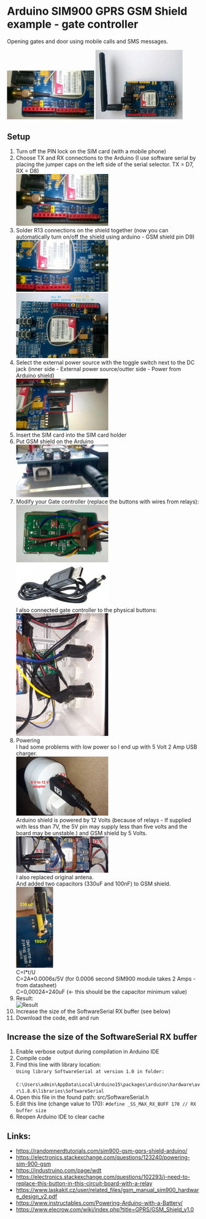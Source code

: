 # Arduino SIM900 GPRS GSM Shield example - gate controller
Opening gates and door using mobile calls and SMS messages.
<div>
  <img src="2.jpg" alt="Arduino GSM gate controller" width="45%" height="45%" style="display: inline-block;">
  <img src="1.jpg" alt="GSM Shield" width="45%" height="45%" style="display: inline-block;">
</div>

## Setup
<ol>
  <li>Turn off the PIN lock on the SIM card (with a mobile phone)</li>
  <li>Choose TX and RX connections to the Arduino (I use software serial by placing the jumper caps on the left side of the serial selector. TX = D7, RX = D8)
    <br><img src="3.jpg" alt="Serial selector" width="50%" height="50%">
  </li>
  <li>Solder R13 connections on the shield together (now you can automatically turn on/off the shield using arduino - GSM shield pin D9)
    <br><img src="4.jpg" alt="R13" width="50%" height="50%">
    <br><img src="5.jpg" alt="SIM900 module pinout" width="50%" height="50%">
  </li>
  <li>Select the external power source with the toggle switch next to the DC jack (inner side - External power source/outter side - Power from Arduino shield)
    <br><img src="6.jpg" alt="External power" width="50%" height="50%">
  </li>
  <li>Insert the SIM card into the SIM card holder</li>
  <li>Put GSM shield on the Arduino
    <br><img src="7.jpg" alt="GSM shield on the arduino" width="50%" height="50%">
  </li>
  <li>Modify your Gate controller (replace the buttons with wires from relays):
    <br><img src="8.jpg" alt="Gate controller" width="50%" height="50%">
    <br><img src="9.jpg" alt="Gate controller relays" width="50%" height="50%">
    <br>I also connected gate controller to the physical buttons:
    <br><img src="10.jpg" alt="Gate controller physical buttons" width="50%" height="50%">
  </li>
  <li>Powering
    <br>I had some problems with low power so I end up with 5 Volt 2 Amp USB charger.
    <br><img src="14.jpg" alt="Powering" width="50%" height="50%">
    <br>Arduino shield is powered by 12 Volts (because of relays - If supplied with less than 7V, the 5V pin may supply less than five volts and the board may be unstable.) and GSM shield by 5 Volts.
    <br><img src="12.jpg" alt="Powering" width="50%" height="50%">
    <br>I also replaced original antena.
    <br>And added two capacitors (330uF and 100nF) to GSM shield.
    <br><img src="11.jpg" alt="Powering Capacitors" width="20%" height="20%">
    <br>C=I*t/U
    <br>C=2A*0.0006s/5V (for 0.0006 second SIM900 module takes 2 Amps - from datasheet)
    <br>C=0,00024=240uF (<- this should be the capacitor minimum value)
  </li>  
  <li>Result:
    <br><img src="13.jpg" alt="Result" width="50%" height="50%">
  </li>
  <li>Increase the size of the SoftwareSerial RX buffer (see below)</li>
  <li>Download the code, edit and run</li>
</ol>

## Increase the size of the SoftwareSerial RX buffer
<ol>
  <li>Enable verbose output during compilation in Arduino IDE</li>
  <li>Compile code</li>
  <li>Find this line with library location: <br><code>Using library SoftwareSerial at version 1.0 in folder: 
  <br>C:\Users\admin\AppData\Local\Arduino15\packages\arduino\hardware\avr\1.8.6\libraries\SoftwareSerial</code></li>
  <li>Open this file in the found path: src/SoftwareSerial.h</li>
  <li>Edit this line (change value to 170): <code>#define _SS_MAX_RX_BUFF 170 // RX buffer size</code></li>
  <li>Reopen Arduino IDE to clear cache</li>
</ol>

## Links:
- https://randomnerdtutorials.com/sim900-gsm-gprs-shield-arduino/
- https://electronics.stackexchange.com/questions/123240/powering-sim-900-gsm
- https://industruino.com/page/wdt
- https://electronics.stackexchange.com/questions/102293/i-need-to-replace-this-button-in-this-circuit-board-with-a-relay
- https://www.laskakit.cz/user/related_files/gsm_manual_sim900_hardware_design_v2.pdf
- https://www.instructables.com/Powering-Arduino-with-a-Battery/
- https://www.elecrow.com/wiki/index.php?title=GPRS/GSM_Shield_v1.0
